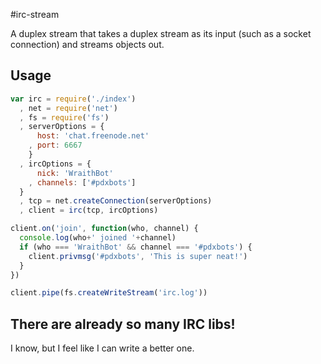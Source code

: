 #irc-stream

A duplex stream that takes a duplex stream as its input (such as a socket connection) and streams objects out.

## Usage

```javascript
var irc = require('./index')
  , net = require('net')
  , fs = require('fs')
  , serverOptions = {
      host: 'chat.freenode.net'
    , port: 6667
    }
  , ircOptions = {
      nick: 'WraithBot'
    , channels: ['#pdxbots']
  }
  , tcp = net.createConnection(serverOptions)
  , client = irc(tcp, ircOptions)

client.on('join', function(who, channel) {
  console.log(who+' joined '+channel)
  if (who === 'WraithBot' && channel === '#pdxbots') {
    client.privmsg('#pdxbots', 'This is super neat!')
  }
})

client.pipe(fs.createWriteStream('irc.log'))
```

## There are already so many IRC libs!

I know, but I feel like I can write a better one. 